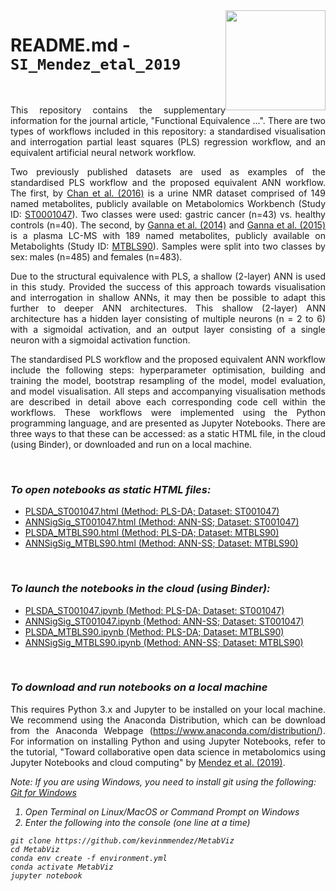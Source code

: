 <img src="cimcb_logo.png" style="width: 160px; float: right;">

# README.md - `SI_Mendez_etal_2019`   

<br/>

<p align="justify">This repository contains the supplementary information for the journal article, "Functional Equivalence ...". There are two types of workflows included in this repository: a standardised visualisation and interrogation partial least squares (PLS) regression workflow, and an equivalent artificial neural network workflow.</p>

<p align="justify">Two previously published datasets are used as examples of the standardised PLS workflow and the proposed equivalent ANN workflow. The first, by <a href="https://www.nature.com/articles/bjc2015414">Chan et al. (2016)</a> is a urine NMR dataset comprised of 149 named metabolites, publicly available on Metabolomics Workbench (Study ID: <a href="http://dx.doi.org/DOI:10.21228/M8B10B">ST0001047</a>). Two classes were used: gastric cancer (n=43) vs. healthy controls (n=40). The second, by <a href="https://doi.org/10.1371/journal.pgen.1004801">Ganna et al. (2014)</a> and <a href="https://doi.org/10.1101/002782">Ganna et al. (2015)</a> is a plasma LC-MS with 189 named metabolites, publicly available on Metabolights (Study ID: <a href="https://www.ebi.ac.uk/metabolights/MTBLS90">MTBLS90</a>). Samples were split into two classes by sex: males (n=485) and females (n=483).</p>

<p align="justify">Due to the structural equivalence with PLS, a shallow (2-layer) ANN is used in this study. Provided the success of this approach towards visualisation and interrogation in shallow ANNs, it may then be possible to adapt this further to deeper ANN architectures. This shallow (2-layer) ANN architecture has a hidden layer consisting of multiple neurons (n = 2 to 6) with a sigmoidal activation, and an output layer consisting of a single neuron with a sigmoidal activation function.</p>

<p align="justify">The standardised PLS workflow and the proposed equivalent ANN workflow include the following steps: hyperparameter optimisation, building and training the model, bootstrap resampling of the model, model evaluation, and model visualisation. All steps and accompanying visualisation methods are described in detail above each corresponding code cell within the workflows. These workflows were implemented using the Python programming language, and are presented as Jupyter Notebooks. There are three ways to that these can be accessed: as a static HTML file, in the cloud (using Binder), or downloaded and run on a local machine.</p>

<br/>

### *To open notebooks as static HTML files:* 
-  [PLSDA_ST001047.html (Method: PLS-DA; Dataset: ST001047)](https://cimcb.github.io/MetabProjectionViz/static/PLSDA_ST001047.html) 
-  [ANNSigSig_ST001047.html (Method: ANN-SS; Dataset: ST001047)](https://cimcb.github.io/MetabProjectionViz/static/ANNSigSig_ST001047.html) 
-  [PLSDA_MTBLS90.html (Method: PLS-DA; Dataset: MTBLS90)](https://cimcb.github.io/MetabProjectionViz/static/PLSDA_MTBLS90.html) 
-  [ANNSigSig_MTBLS90.html (Method: ANN-SS; Dataset: MTBLS90)](https://cimcb.github.io/MetabProjectionViz/static/ANNSigSig_MTBLS90.html)

<br/>

### *To launch the notebooks in the cloud (using Binder):* 
-  [PLSDA_ST001047.ipynb (Method: PLS-DA; Dataset: ST001047)](https://mybinder.org/v2/gh/cimcb/MetabProjectionViz/master?filepath=notebooks/PLSDA_ST001047.ipynb) 
-  [ANNSigSig_ST001047.ipynb (Method: ANN-SS; Dataset: ST001047)](https://mybinder.org/v2/gh/cimcb/MetabProjectionViz/master?filepath=notebooks/ANNSigSig_ST001047.ipynb) 
-  [PLSDA_MTBLS90.ipynb (Method: PLS-DA; Dataset: MTBLS90)](https://mybinder.org/v2/gh/cimcb/MetabProjectionViz/master?filepath=notebooks/PLSDA_MTBLS90.ipynb) 
-  [ANNSigSig_MTBLS90.ipynb (Method: ANN-SS; Dataset: MTBLS90)](https://mybinder.org/v2/gh/cimcb/MetabProjectionViz/master?filepath=notebooks/ANNSigSig_MTBLS90.ipynb) 

<br/>

### *To download and run notebooks on a local machine*
<p align="justify">This requires Python 3.x and Jupyter to be installed on your local machine. We recommend using the Anaconda Distribution, which can be download from the Anaconda Webpage (<a href="https://www.anaconda.com/distribution/#download-section/">https://www.anaconda.com/distribution/</a>). For information on installing Python and using Jupyter Notebooks, refer to the tutorial, "Toward collaborative open data science in metabolomics using Jupyter Notebooks and cloud computing" by <a href="https://doi.org/10.1007/s11306-019-1588-0">Mendez et al. (2019)</a>.</p>

<i>Note: If you are using Windows, you need to install git using the following:<i/> [Git for Windows](https://gitforwindows.org/)

1. Open Terminal on Linux/MacOS or Command Prompt on Windows
2. Enter the following into the console (one line at a time)

```console
git clone https://github.com/kevinmmendez/MetabViz
cd MetabViz
conda env create -f environment.yml
conda activate MetabViz
jupyter notebook
```


<br/>
